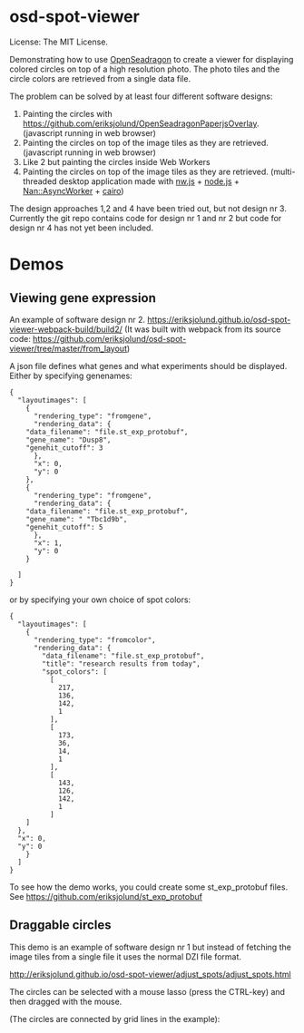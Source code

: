 # osd-spot-viewer

License: The MIT License.

Demonstrating how to use [OpenSeadragon](http://openseadragon.github.io/) to create a viewer for
displaying colored circles on top of a high resolution photo. The photo tiles and the circle colors
are retrieved from a single data file.

The problem can be solved by at least four different software designs:

1. Painting the circles with https://github.com/eriksjolund/OpenSeadragonPaperjsOverlay. (javascript running in web browser)
2. Painting the circles on top of the image tiles as they are retrieved. (javascript running in web browser)
3. Like 2 but painting the circles inside Web Workers
4. Painting the circles on top of the image tiles as they are retrieved. (multi-threaded desktop application made with [nw.js](http://nwjs.io/) + [node.js](https://nodejs.org/) + [Nan::AsyncWorker](https://github.com/nodejs/nan/blob/master/doc/asyncworker.md#api_nan_async_worker) + [cairo](https://www.cairographics.org/))

The design approaches 1,2 and 4 have been tried out, but not design nr 3.
Currently the git repo contains code for design nr 1 and nr 2 but code for design nr 4 has not yet been included.

# Demos
## Viewing gene expression
An example of software design nr 2.
https://eriksjolund.github.io/osd-spot-viewer-webpack-build/build2/
(It was built with webpack from its source code:
https://github.com/eriksjolund/osd-spot-viewer/tree/master/from_layout)

A json file defines what genes and what experiments should be displayed. 
Either by specifying genenames:

	{
	  "layoutimages": [
	    {
	      "rendering_type": "fromgene",
	      "rendering_data": {
		"data_filename": "file.st_exp_protobuf",
		"gene_name": "Dusp8",
		"genehit_cutoff": 3
	      },
	      "x": 0,
	      "y": 0
	    },
	    {
	      "rendering_type": "fromgene",
	      "rendering_data": {
		"data_filename": "file.st_exp_protobuf",
		"gene_name": " "Tbc1d9b",
		"genehit_cutoff": 5
	      },
	      "x": 1,
	      "y": 0
	    }

	  ]
	}

or by specifying your own choice of spot colors:

    {
      "layoutimages": [
        {
          "rendering_type": "fromcolor",
          "rendering_data": {
            "data_filename": "file.st_exp_protobuf",
            "title": "research results from today",
            "spot_colors": [
              [
                217,
                136,
                142,
                1
              ],
              [
                173,
                36,
                14,
                1
              ],
              [
                143,
                126,
                142,
                1
              ]
	    ]
	  },
	  "x": 0,
	  "y": 0
        }
      ]
    }

To see how the demo works, you could create some st_exp_protobuf files.
See
https://github.com/eriksjolund/st_exp_protobuf

## Draggable circles
This demo is an example of software design nr 1 but instead of fetching the image tiles from a single file it uses the normal DZI file format.

http://eriksjolund.github.io/osd-spot-viewer/adjust_spots/adjust_spots.html

The circles can be selected with a mouse lasso (press the CTRL-key) and then dragged
with the mouse.

(The circles are connected by grid lines in the example):


